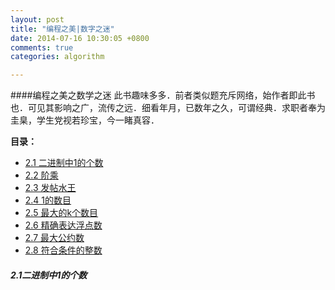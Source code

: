```yaml
---
layout: post
title: "编程之美|数字之迷"
date: 2014-07-16 10:30:05 +0800
comments: true
categories: algorithm

---
```

####编程之美之数学之迷
此书趣味多多．前者类似题充斥网络，始作者即此书也．可见其影响之广，流传之远．细看年月，已数年之久，可谓经典．求职者奉为圭臬，学生党视若珍宝，今一睹真容．

<!--more-->

**目录：**
-  [2.1 二进制中1的个数](#1)
-  [2.2 阶乘](#2)
-  [2.3 发帖水王](#3)
-  [2.4 1的数目](#4)
-  [2.5 最大的k个数目](#5)
-  [2.6 精确表达浮点数](#6)
-  [2.7 最大公约数](#7)
-  [2.8 符合条件的整数](#8)

<h5 id="1">2.1二进制中1的个数</h5>
